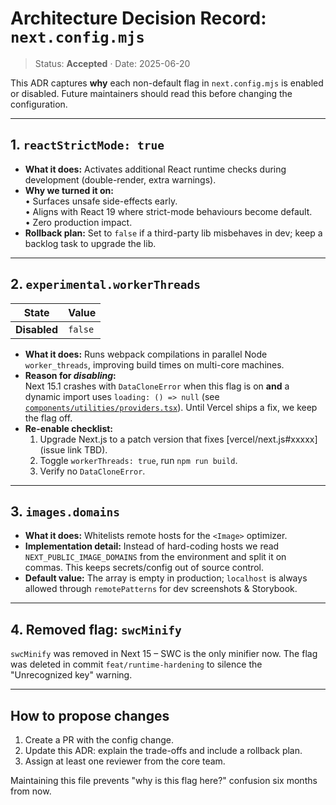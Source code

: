 # Architecture Decision Record: `next.config.mjs`

> Status: **Accepted** · Date: 2025-06-20

This ADR captures **why** each non-default flag in `next.config.mjs` is enabled or disabled.  Future maintainers should read this before changing the configuration.

---

## 1. `reactStrictMode: true`

* **What it does:** Activates additional React runtime checks during development (double-render, extra warnings).
* **Why we turned it on:**  
  • Surfaces unsafe side-effects early.  
  • Aligns with React 19 where strict-mode behaviours become default.  
  • Zero production impact.
* **Rollback plan:** Set to `false` if a third-party lib misbehaves in dev; keep a backlog task to upgrade the lib.

---

## 2. `experimental.workerThreads`

| State | Value |
|-------|-------|
| **Disabled** | `false` |

* **What it does:** Runs webpack compilations in parallel Node `worker_threads`, improving build times on multi-core machines.
* **Reason for _disabling_:**  
  Next 15.1 crashes with `DataCloneError` when this flag is on **and** a dynamic import uses `loading: () => null` (see [`components/utilities/providers.tsx`](../../components/utilities/providers.tsx)).  Until Vercel ships a fix, we keep the flag off.
* **Re-enable checklist:**  
  1. Upgrade Next.js to a patch version that fixes [vercel/next.js#xxxxx] (issue link TBD).  
  2. Toggle `workerThreads: true`, run `npm run build`.  
  3. Verify no `DataCloneError`.

---

## 3. `images.domains`

* **What it does:** Whitelists remote hosts for the `<Image>` optimizer.
* **Implementation detail:** Instead of hard-coding hosts we read `NEXT_PUBLIC_IMAGE_DOMAINS` from the environment and split it on commas.  This keeps secrets/config out of source control.
* **Default value:** The array is empty in production; `localhost` is always allowed through `remotePatterns` for dev screenshots & Storybook.

---

## 4. Removed flag: `swcMinify`

`swcMinify` was removed in Next 15 – SWC is the only minifier now.  The flag was deleted in commit `feat/runtime-hardening` to silence the "Unrecognized key" warning.

---

## How to propose changes

1. Create a PR with the config change.  
2. Update this ADR: explain the trade-offs and include a rollback plan.  
3. Assign at least one reviewer from the core team.

Maintaining this file prevents "why is this flag here?" confusion six months from now. 
